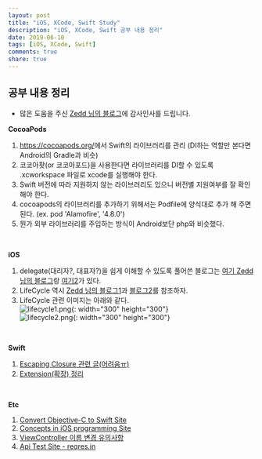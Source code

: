 ```yaml
---
layout: post
title: "iOS, XCode, Swift Study"
description: "iOS, XCode, Swift 공부 내용 정리"
date: 2019-06-10
tags: [iOS, XCode, Swift]
comments: true
share: true
---
```


## 공부 내용 정리
 - 많은 도움을 주신 [Zedd 님의 블로그](https://zeddios.tistory.com/)에 감사인사를 드립니다.  
   
**CocoaPods**    
 1. <https://cocoapods.org/>에서 Swift의 라이브러리를 관리 (DI하는 역할만 본다면 Android의 Gradle과 비슷)  
 2. 코코아팟(or 코코아포드)을 사용한다면 라이브러리를 DI할 수 있도록 .xcworkspace 파일로 xcode를 실행해야 한다.  
 3. Swift 버전에 따라 지원하지 않는 라이브러리도 있으니 버전별 지원여부를 잘 확인해야 한다.  
 4. cocoapods의 라이브러리를 추가하기 위해서는 Podfile에 양식대로 추가 해 주면 된다. (ex. pod 'Alamofire', '4.8.0')  
 5. 뭔가 외부 라이브러리를 주입하는 방식이 Android보단 php와 비슷했다.  
   
 <br>
 
 **iOS**  
 1. delegate(대리자?, 대표자?)을 쉽게 이해할 수 있도록 풀어쓴 블로그는 [여기 Zedd님의 블로그](https://zeddios.tistory.com/8?category=682195)랑 [여기2](https://zeddios.tistory.com/10?category=682195)가 있다.  
 2. LifeCycle 역시 [Zedd 님의 블로그1](https://zeddios.tistory.com/10?category=682195)과 [블로그2](https://zeddios.tistory.com/44?category=682195)를 참조하자.   
 3. LifeCycle 관련 이미지는 아래와 같다.  
![lifecycle1.png](https://captainwonjong.github.io/images/190610_swift/lifecycle1.png){: width="300" height="300"}  
![lifecycle2.png](https://captainwonjong.github.io/images/190610_swift/lifecycle2.jpeg){: width="300" height="300"}  

<br>

**Swift**  
1. [Escaping Closure 관련 글(어려움ㅠ)](https://hcn1519.github.io/articles/2017-09/swift_escaping_closure)
2. [Extension(확장) 정리](http://minsone.github.io/mac/ios/swift-extensions-summary)

<br>

**Etc**
1. [Convert Objective-C to Swift Site](https://objectivec2swift.com/#/converter/code/)
2. [Concepts in iOS programming Site](https://developer.apple.com/library/archive/documentation/General/Conceptual/CocoaEncyclopedia/Introduction/Introduction.html#//apple_ref/doc/uid/TP40010810-CH1-SW1)
3. [ViewController 이름 변경 유의사항](https://macinjune.com/all-posts/web-developing/swift/xcode-swift-viewcontroller-%EC%9D%B4%EB%A6%84-%EB%B3%80%EA%B2%BD-%EC%8B%9C-%EC%9C%A0%EC%9D%98%EC%82%AC%ED%95%AD/)
4. [Api Test Site - reqres.in](https://reqres.in/)
